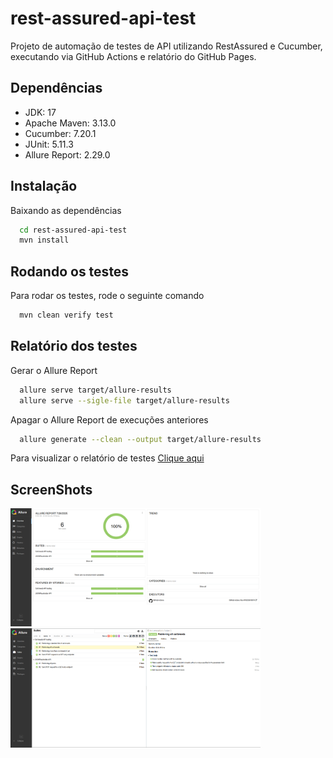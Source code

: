 # rest-assured-api-test

Projeto de automação de testes de API utilizando RestAssured e Cucumber, executando via GitHub Actions e relatório do GitHub Pages.

## Dependências
- JDK: 17
- Apache Maven: 3.13.0
- Cucumber: 7.20.1
- JUnit: 5.11.3
- Allure Report: 2.29.0

## Instalação
Baixando as dependências

```bash
  cd rest-assured-api-test
  mvn install
```

## Rodando os testes
Para rodar os testes, rode o seguinte comando

```bash
  mvn clean verify test
```

## Relatório dos testes
Gerar o Allure Report

```bash
  allure serve target/allure-results
  allure serve --sigle-file target/allure-results
```

Apagar o Allure Report de execuções anteriores

```bash
  allure generate --clean --output target/allure-results
```

Para visualizar o relatório de testes [Clique aqui](https://cremope.github.io/rest-assured-api-test/)

## ScreenShots
<img src="https://github.com/cremope/rest-assured-api-test/blob/main/ScreenShots/Allure_Overview.png" width="400" /> 
<img src="https://github.com/cremope/rest-assured-api-test/blob/main/ScreenShots/Allure_Suites_OK.png" width="400" />